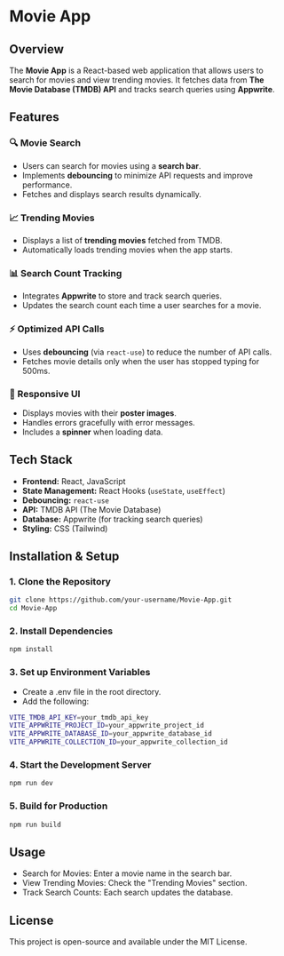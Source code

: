 # Movie App

## Overview

The **Movie App** is a React-based web application that allows users to search for movies and view trending movies. It fetches data from **The Movie Database (TMDB) API** and tracks search queries using **Appwrite**.

## Features

### 🔍 Movie Search
- Users can search for movies using a **search bar**.
- Implements **debouncing** to minimize API requests and improve performance.
- Fetches and displays search results dynamically.

### 📈 Trending Movies
- Displays a list of **trending movies** fetched from TMDB.
- Automatically loads trending movies when the app starts.

### 📊 Search Count Tracking
- Integrates **Appwrite** to store and track search queries.
- Updates the search count each time a user searches for a movie.

### ⚡ Optimized API Calls
- Uses **debouncing** (via `react-use`) to reduce the number of API calls.
- Fetches movie details only when the user has stopped typing for 500ms.

### 🎨 Responsive UI
- Displays movies with their **poster images**.
- Handles errors gracefully with error messages.
- Includes a **spinner** when loading data.

## Tech Stack

- **Frontend:** React, JavaScript
- **State Management:** React Hooks (`useState`, `useEffect`)
- **Debouncing:** `react-use`
- **API:** TMDB API (The Movie Database)
- **Database:** Appwrite (for tracking search queries)
- **Styling:** CSS (Tailwind)

## Installation & Setup

### 1. Clone the Repository
```sh
git clone https://github.com/your-username/Movie-App.git
cd Movie-App
```

### 2. Install Dependencies
```sh
npm install
```

### 3. Set up Environment Variables
- Create a .env file in the root directory.
- Add the following:
```sh
VITE_TMDB_API_KEY=your_tmdb_api_key
VITE_APPWRITE_PROJECT_ID=your_appwrite_project_id
VITE_APPWRITE_DATABASE_ID=your_appwrite_database_id
VITE_APPWRITE_COLLECTION_ID=your_appwrite_collection_id
```

### 4. Start the Development Server
```sh
npm run dev
```

### 5. Build for Production
```sh
npm run build
```

## Usage
- Search for Movies: Enter a movie name in the search bar.
- View Trending Movies: Check the "Trending Movies" section.
- Track Search Counts: Each search updates the database.

## License
This project is open-source and available under the MIT License.
